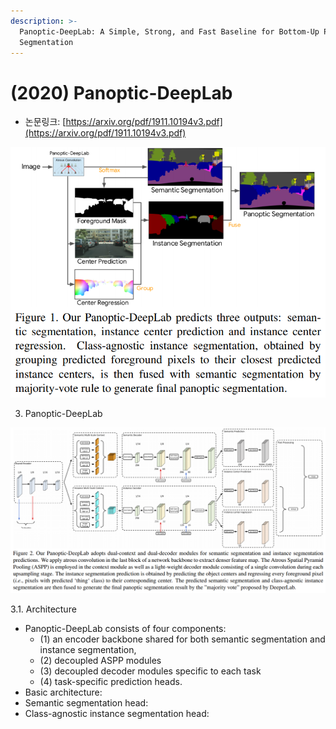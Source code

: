 ```yaml
---
description: >-
  Panoptic-DeepLab: A Simple, Strong, and Fast Baseline for Bottom-Up Panoptic
  Segmentation
---
```


# \(2020\) Panoptic-DeepLab

* 논문링크: [https://arxiv.org/pdf/1911.10194v3.pdf](https://arxiv.org/pdf/1911.10194v3.pdf)

![](../.gitbook/assets/image%20%2876%29.png)



3. Panoptic-DeepLab

![](../.gitbook/assets/image%20%28137%29.png)

3.1. Architecture 

* Panoptic-DeepLab consists of four components: 
  * \(1\) an encoder backbone shared for both semantic segmentation and instance segmentation, 
  * \(2\) decoupled ASPP modules 
  * \(3\) decoupled decoder modules specific to each task
  * \(4\) task-specific prediction heads.
* Basic architecture:
* Semantic segmentation head:
* Class-agnostic instance segmentation head:





